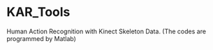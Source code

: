 # KAR_Tools

Human Action Recognition with Kinect Skeleton Data. 
(The codes are programmed by Matlab)
